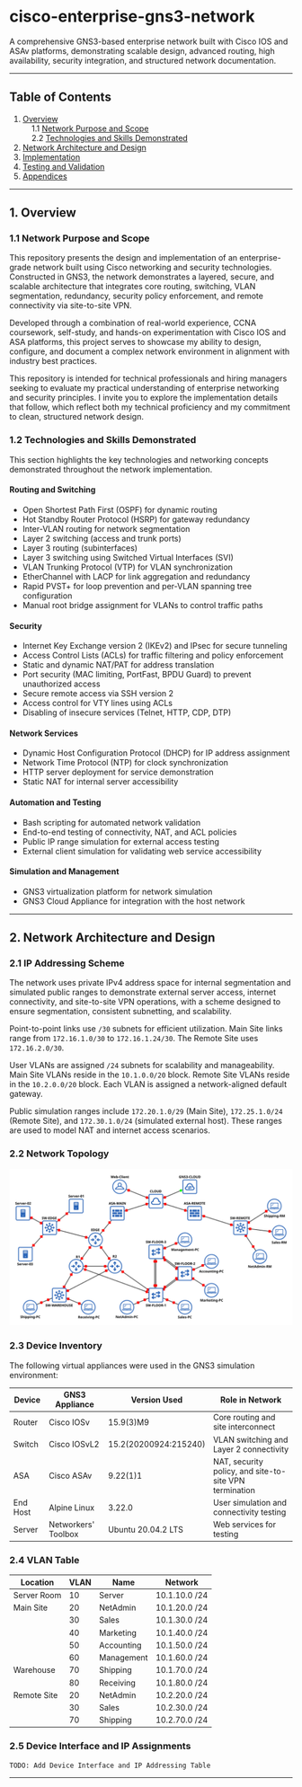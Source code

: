 # **cisco-enterprise-gns3-network**

A comprehensive GNS3-based enterprise network built with Cisco IOS and ASAv
platforms, demonstrating scalable design, advanced routing, high availability,
security integration, and structured network documentation.

---

## Table of Contents

1. [Overview](#1-overview)  
&nbsp;&nbsp;&nbsp;&nbsp;1.1 [Network Purpose and Scope](#11-network-purpose-and-scope)  
&nbsp;&nbsp;&nbsp;&nbsp;2.2 [Technologies and Skills Demonstrated](#12-technologies-and-skills-demonstrated)  
2. [Network Architecture and Design](#2-network-architecture-and-design)  
3. [Implementation](#3-implementation)  
4. [Testing and Validation](#4-testing-and-validation)  
5. [Appendices](#appendices)  

---

## 1. Overview

### 1.1 Network Purpose and Scope

This repository presents the design and implementation of an enterprise-grade
network built using Cisco networking and security technologies. Constructed in
GNS3, the network demonstrates a layered, secure, and scalable architecture
that integrates core routing, switching, VLAN segmentation, redundancy,
security policy enforcement, and remote connectivity via site-to-site VPN.

Developed through a combination of real-world experience, CCNA coursework,
self-study, and hands-on experimentation with Cisco IOS and ASA platforms,
this project serves to showcase my ability to design, configure, and document
a complex network environment in alignment with industry best practices.

This repository is intended for technical professionals and hiring managers
seeking to evaluate my practical understanding of enterprise networking and
security principles. I invite you to explore the implementation details that
follow, which reflect both my technical proficiency and my commitment to
clean, structured network design.

### 1.2 Technologies and Skills Demonstrated

This section highlights the key technologies and networking concepts
demonstrated throughout the network implementation.

#### Routing and Switching

- Open Shortest Path First (OSPF) for dynamic routing
- Hot Standby Router Protocol (HSRP) for gateway redundancy
- Inter-VLAN routing for network segmentation
- Layer 2 switching (access and trunk ports)
- Layer 3 routing (subinterfaces)
- Layer 3 switching using Switched Virtual Interfaces (SVI)
- VLAN Trunking Protocol (VTP) for VLAN synchronization
- EtherChannel with LACP for link aggregation and redundancy
- Rapid PVST+ for loop prevention and per-VLAN spanning tree configuration
- Manual root bridge assignment for VLANs to control traffic paths

#### Security

- Internet Key Exchange version 2 (IKEv2) and IPsec for secure tunneling
- Access Control Lists (ACLs) for traffic filtering and policy enforcement
- Static and dynamic NAT/PAT for address translation
- Port security (MAC limiting, PortFast, BPDU Guard) to prevent unauthorized
  access
- Secure remote access via SSH version 2
- Access control for VTY lines using ACLs
- Disabling of insecure services (Telnet, HTTP, CDP, DTP)

#### Network Services

- Dynamic Host Configuration Protocol (DHCP) for IP address assignment
- Network Time Protocol (NTP) for clock synchronization
- HTTP server deployment for service demonstration
- Static NAT for internal server accessibility

#### Automation and Testing

- Bash scripting for automated network validation
- End-to-end testing of connectivity, NAT, and ACL policies
- Public IP range simulation for external access testing
- External client simulation for validating web service accessibility

#### Simulation and Management

- GNS3 virtualization platform for network simulation
- GNS3 Cloud Appliance for integration with the host network

---

## 2. Network Architecture and Design

### 2.1 IP Addressing Scheme

The network uses private IPv4 address space for internal segmentation and
simulated public ranges to demonstrate external server access, internet
connectivity, and site-to-site VPN operations, with a scheme designed to
ensure segmentation, consistent subnetting, and scalability.

Point-to-point links use `/30` subnets for efficient utilization.
Main Site links range from `172.16.1.0/30` to `172.16.1.24/30`.
The Remote Site uses `172.16.2.0/30`.

User VLANs are assigned `/24` subnets for scalability and manageability.
Main Site VLANs reside in the `10.1.0.0/20` block.
Remote Site VLANs reside in the `10.2.0.0/20` block.
Each VLAN is assigned a network-aligned default gateway.

Public simulation ranges include `172.20.1.0/29` (Main Site),
`172.25.1.0/24` (Remote Site), and `172.30.1.0/24` (simulated external host).
These ranges are used to model NAT and internet access scenarios.

### 2.2 Network Topology

![Network Topology Diagram](topology.png)

### 2.3 Device Inventory

The following virtual appliances were used in the GNS3 simulation environment:

| Device   | GNS3 Appliance      | Version Used          | Role in Network |
|----------|---------------------|-----------------------|-----------------|
| Router   | Cisco IOSv          | 15.9(3)M9             | Core routing and site interconnect |
| Switch   | Cisco IOSvL2        | 15.2(20200924:215240) | VLAN switching and Layer 2 connectivity |
| ASA      | Cisco ASAv          | 9.22(1)1              | NAT, security policy, and site-to-site VPN termination |
| End Host | Alpine Linux        | 3.22.0                | User simulation and connectivity testing |
| Server   | Networkers' Toolbox | Ubuntu 20.04.2 LTS    | Web services for testing |

### 2.4 VLAN Table

| Location    | VLAN | Name       | Network       |
| ------------| ---- | ---------- | ------------- |
| Server Room | 10   | Server     | 10.1.10.0 /24 |
| Main Site   | 20   | NetAdmin   | 10.1.20.0 /24 |
|             | 30   | Sales      | 10.1.30.0 /24 |
|             | 40   | Marketing  | 10.1.40.0 /24 |
|             | 50   | Accounting | 10.1.50.0 /24 |
|             | 60   | Management | 10.1.60.0 /24 |
| Warehouse   | 70   | Shipping   | 10.1.70.0 /24 |
|             | 80   | Receiving  | 10.1.80.0 /24 |
| Remote Site | 20   | NetAdmin   | 10.2.20.0 /24 |
|             | 30   | Sales      | 10.2.30.0 /24 |
|             | 70   | Shipping   | 10.2.70.0 /24 |

### 2.5 Device Interface and IP Assignments

```
TODO: Add Device Interface and IP Addressing Table
```

---



